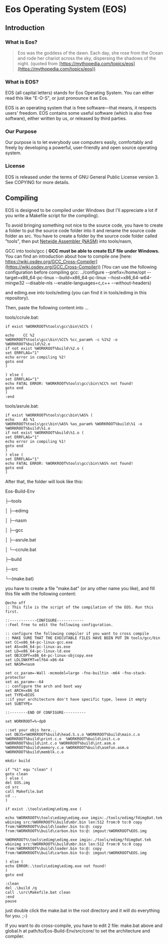 # Eos Operating System (EOS)

## Introduction

### What is Eos?

> Eos was the goddess of the dawn. Each day, she rose from the Ocean and rode her chariot across the sky, dispersing the shadows of the night. (quoted from [https://mythopedia.com/topics/eos](https://mythopedia.com/topics/eos))

### What is EOS?

EOS (all capital letters) stands for Eos Operating System. You can either read this like "E-O-S", or just pronounce it as Eos.

EOS is an operating system that is free software—that means, it respects users' freedom. EOS contains some useful software (which is also free software), either written by us, or released by third parties.

### Our Purpose

Our purpose is to let everybody use computers easily, comfortably and freely by developing a powerful, user-friendly and open source operating system.

### License

EOS is released under the terms of GNU General Public License version 3. See COPYING for more details.

## Compiling

EOS is designed to be compiled under Windows (but I'll appreciate a lot if you write a Makefile script for the compiling). 

To avoid bringing something not nice to the source code, you have to create a folder to put the source code folder into it and rename the source code folder as src. You have to create a folder by the source code folder called "tools", then put [Netwide Assembler (NASM)](https://nasm.us/) into tools/nasm, 

GCC into tools/gcc ( **GCC must be able to create ELF file under Windows.** You can find an introduction about how to compile one [here: https://wiki.osdev.org/GCC_Cross-Compiler](https://wiki.osdev.org/GCC_Cross-Compiler)) (You can use the following configuration before compiling gcc: ../configure --prefix=/home/opt --target=x86_64-pc-linux --build=x86_64-pc-linux --host=x86_64-w64-mingw32 --disable-nls --enable-languages=c,c++ --without-headers) 

and edimg.exe into tools/edimg (you can find it in tools/edimg in this repository). 

Then, paste the following content into ...

tools/ccrule.bat:

```
if exist %WORKROOT%tools\gcc\bin\%CC% (

echo    CC %2
%WORKROOT%tools\gcc\bin\%CC% %cc_param% -c %1%2 -o %WORKROOT%build\%2.o
if not exist %WORKROOT%build\%2.o (
set ERRFLAG="1"
echo error in compiling %2!
goto end
)

) else (
set ERRFLAG="1"
echo FATAL ERROR: %WORKROOT%tools\gcc\bin\%CC% not found!
goto end
)
:end
```
tools/asrule.bat:

```
if exist %WORKROOT%tools\gcc\bin\%AS% (
echo    AS %1
%WORKROOT%tools\gcc\bin\%AS% %as_param% %WORKROOT%build\%1 -o %WORKROOT%build\%1.o
if not exist %WORKROOT%build\%1.o (
set ERRFLAG="1"
echo error in compiling %1!
goto end
)
) else (
set ERRFLAG="1"
echo FATAL ERROR: %WORKROOT%tools\gcc\bin\%AS% not found!
goto end
)
```


After that, the folder will look like this:

Eos-Build-Env

├─tools

│  ├─edimg

│  ├─nasm

│  ├─gcc

│  ├─asrule.bat

│  └─ccrule.bat

├─build

├─src

└─(make.bat)

you have to create a file "make.bat" (or any other name you like), and fill this file with the following content:

```
@echo off
:: This file is the script of the compilation of the EOS. Run this first.

::------------CONFIGURE------------
::Feel free to edit the following configuration.

:: configure the following compiler if you want to cross compile
:: MAKE SURE THAT THE EXECUTABLE FILES HAVE BEEN PUT IN tools/gcc/bin
set CC=x86_64-pc-linux-gcc.exe
set AS=x86_64-pc-linux-as.exe
set LD=x86_64-pc-linux-ld.exe
set OBJCOPY=x86_64-pc-linux-objcopy.exe
set LDLINKFMT=elf64-x86-64
set NASM=nasm

set cc_param=-Wall -mcmodel=large -fno-builtin -m64 -fno-stack-protector
set as_param=--64
:: configure the arch and boot way
set ARCH=x86_64
set TYPE=BIOS
::if your architecture don't have specific type, leave it empty
set SUBTYPE=

::--------END OF CONFIGURE----------

set WORKROOT=%~dp0

::set your objs here...
set OBJS=%WORKROOT%build\head.S.s.o %WORKROOT%build\main.c.o %WORKROOT%build\print.c.o  %WORKROOT%build\init.c.o %WORKROOT%build\int.c.o %WORKROOT%build\int.asm.o %WORKROOT%build\memory.c.o %WORKROOT%build\asmfun.asm.o %WORKROOT%build\memblk.c.o

mkdir build

if "%1" equ "clean" ( 
goto clean
) else ( 
del EOS.img
cd src
call Makefile.bat
cd ..
)

if exist .\tools\edimg\edimg.exe (

echo %WORKROOT%\tools\edimg\edimg.exe imgin:./tools/edimg/fdimg0at.tek wbinimg src:%WORKROOT%\build\mbr.bin len:512 from:0 to:0 copy from:%WORKROOT%\build\loader.bin to:@: copy from:%WORKROOT%\build\carbon.bin to:@: imgout:%WORKROOT%EOS.img

%WORKROOT%\tools\edimg\edimg.exe imgin:./tools/edimg/fdimg0at.tek wbinimg src:%WORKROOT%\build\mbr.bin len:512 from:0 to:0 copy from:%WORKROOT%\build\loader.bin to:@: copy from:%WORKROOT%\build\carbon.bin to:@: imgout:%WORKROOT%EOS.img

) else (
echo ERROR:.\tools\edimg\edimg.exe not found!
)
goto end

:clean
del .\build /q
call .\src\Makefile.bat clean
:end
pause
```

just double click the make.bat in the root directory and it will do everything for you. ;-) 

If you want to do cross-compile, you have to edit 2 file: make.bat above and global.h at path/to/Eos-Build-Env/src/core/ to set the architecture and compiler.
